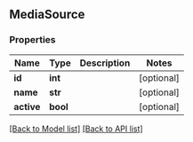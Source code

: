 ## MediaSource

### Properties
Name | Type | Description | Notes
------------ | ------------- | ------------- | -------------
**id** | **int** |  | [optional] 
**name** | **str** |  | [optional] 
**active** | **bool** |  | [optional] 

[[Back to Model list]](#documentation-for-models) [[Back to API list]](#documentation-for-api-endpoints)


